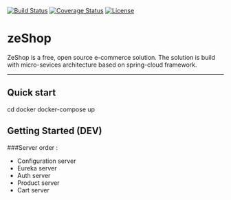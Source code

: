 [![Build Status](https://travis-ci.org/Zomzog/zeShop.svg?branch=master)](https://travis-ci.org/Zomzog/zeShop)
[![Coverage Status](https://coveralls.io/repos/github/Zomzog/zeShop/badge.svg?branch=master)](https://coveralls.io/github/Zomzog/zeShop?branch=master)
[![License](https://img.shields.io/badge/License-GPL--3.0-blue.svg)](https://github.com/Zomzog/zeShop/blob/master/LICENSE)

zeShop
===================
ZeShop is a free, open source e-commerce solution. 
The solution is build with micro-sevices architecture based on spring-cloud framework.

----------


Quick start
-------------
cd docker
docker-compose up


Getting Started (DEV)
-------------
###Server order :

- Configuration server
- Eureka server
- Auth server
- Product server
- Cart server